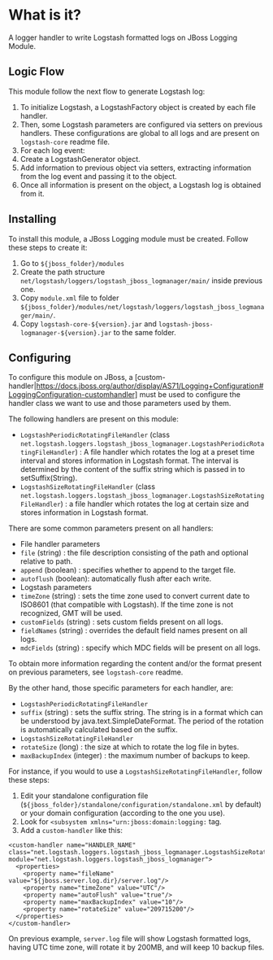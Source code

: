 What is it?
===========

A logger handler to write Logstash formatted logs on JBoss Logging Module.

Logic Flow
----------

This module follow the next flow to generate Logstash log:

 1. To initialize Logstash, a LogstashFactory object is created by each file handler.
 1. Then, some Logstash parameters are configured via setters on previous handlers. These configurations are global to all logs and are present on `logstash-core` readme file.
 1. For each log event:
  1. Create a LogstashGenerator object.
  1. Add information to previous object via setters, extracting information from the log event and passing it to the object.
  1. Once all information is present on the object, a Logstash log is obtained from it.

Installing
----------

To install this module, a JBoss Logging module must be created. Follow these steps to create it:

 1. Go to `${jboss_folder}/modules`
 1. Create the path structure `net/logstash/loggers/logstash_jboss_logmanager/main/` inside previous one.
 1. Copy `module.xml` file to folder `${jboss_folder}/modules/net/logstash/loggers/logstash_jboss_logmanager/main/`.
 1. Copy `logstash-core-${version}.jar` and `logstash-jboss-logmanager-${version}.jar` to the same folder.

Configuring
-----------

To configure this module on JBoss, a [custom-handler|https://docs.jboss.org/author/display/AS71/Logging+Configuration#LoggingConfiguration-customhandler] must be used to configure the handler class we want to use and those parameters used by them.

The following handlers are present on this module:

 * `LogstashPeriodicRotatingFileHandler` (class `net.logstash.loggers.logstash_jboss_logmanager.LogstashPeriodicRotatingFileHandler`) : A file handler which rotates the log at a preset time interval and stores information in Logstash format. The interval is determined by the content of the suffix string which is passed in to setSuffix(String).
 * `LogstashSizeRotatingFileHandler` (class `net.logstash.loggers.logstash_jboss_logmanager.LogstashSizeRotatingFileHandler`) : a file handler which rotates the log at certain size and stores information in Logstash format.

There are some common parameters present on all handlers:
 * File handler parameters
  * `file` (string) : the file description consisting of the path and optional relative to path.
  * `append` (boolean) : specifies whether to append to the target file.
  * `autoflush` (boolean): automatically flush after each write.
 * Logstash parameters
  * `timeZone` (string) : sets the time zone used to convert current date to ISO8601 (that compatible with Logstash). If the time zone is not recognized, GMT will be used.
  * `customFields` (string) : sets custom fields present on all logs.
  * `fieldNames` (string) : overrides the default field names present on all logs.
  * `mdcFields` (string) : specify which MDC fields will be present on all logs.

To obtain more information regarding the content and/or the format present on previous parameters, see `logstash-core` readme.

By the other hand, those specific parameters for each handler, are:

 * `LogstashPeriodicRotatingFileHandler`
  * `suffix` (string) : sets the suffix string. The string is in a format which can be understood by java.text.SimpleDateFormat. The period of the rotation is automatically calculated based on the suffix.
 * `LogstashSizeRotatingFileHandler`
  * `rotateSize` (long) : the size at which to rotate the log file in bytes.
  * `maxBackupIndex` (integer) : the maximum number of backups to keep.

For instance, if you would to use a `LogstashSizeRotatingFileHandler`, follow these steps:
 1. Edit your standalone configuration file (`${jboss_folder}/standalone/configuration/standalone.xml` by default) or your domain configuration (according to the one you use).
 1. Look for `<subsystem xmlns="urn:jboss:domain:logging:` tag.
 1. Add a `custom-handler` like this:
```
<custom-handler name="HANDLER_NAME" class="net.logstash.loggers.logstash_jboss_logmanager.LogstashSizeRotatingFileHandler" module="net.logstash.loggers.logstash_jboss_logmanager">
  <properties>
    <property name="fileName" value="${jboss.server.log.dir}/server.log"/>
    <property name="timeZone" value="UTC"/>
    <property name="autoFlush" value="true"/>
    <property name="maxBackupIndex" value="10"/>
    <property name="rotateSize" value="209715200"/>
  </properties>
</custom-handler>
```

On previous example, `server.log` file will show Logstash formatted logs, having UTC time zone, will rotate it by 200MB, and will keep 10 backup files.
